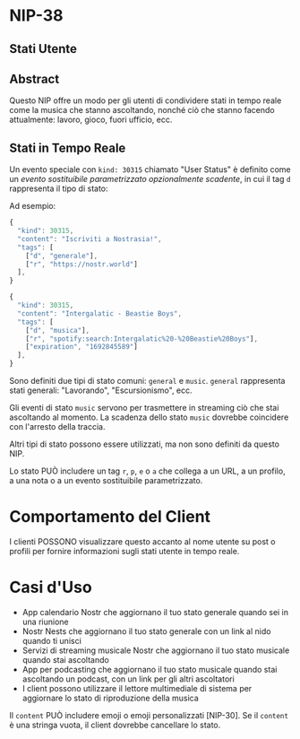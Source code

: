 # NIP-38

## Stati Utente

## Abstract

Questo NIP offre un modo per gli utenti di condividere stati in tempo reale come la musica che stanno ascoltando, nonché ciò che stanno facendo attualmente: lavoro, gioco, fuori ufficio, ecc.

## Stati in Tempo Reale

Un evento speciale con `kind: 30315` chiamato "User Status" è definito come un _evento sostituibile parametrizzato_ *opzionalmente scadente*, in cui il tag `d` rappresenta il tipo di stato:

Ad esempio:

```js
{
  "kind": 30315,
  "content": "Iscriviti a Nostrasia!",
  "tags": [
    ["d", "generale"],
    ["r", "https://nostr.world"]
  ],
}

{
  "kind": 30315,
  "content": "Intergalatic - Beastie Boys",
  "tags": [
    ["d", "musica"],
    ["r", "spotify:search:Intergalatic%20-%20Beastie%20Boys"],
    ["expiration", "1692845589"]
  ],
}
```

Sono definiti due tipi di stato comuni: `general` e `music`. `general` rappresenta stati generali: "Lavorando", "Escursionismo", ecc.

Gli eventi di stato `music` servono per trasmettere in streaming ciò che stai ascoltando al momento. La scadenza dello stato `music` dovrebbe coincidere con l'arresto della traccia.

Altri tipi di stato possono essere utilizzati, ma non sono definiti da questo NIP.

Lo stato PUÒ includere un tag `r`, `p`, `e` o `a` che collega a un URL, a un profilo, a una nota o a un evento sostituibile parametrizzato.

# Comportamento del Client

I clienti POSSONO visualizzare questo accanto al nome utente su post o profili per fornire informazioni sugli stati utente in tempo reale.

# Casi d'Uso

* App calendario Nostr che aggiornano il tuo stato generale quando sei in una riunione
* Nostr Nests che aggiornano il tuo stato generale con un link al nido quando ti unisci
* Servizi di streaming musicale Nostr che aggiornano il tuo stato musicale quando stai ascoltando
* App per podcasting che aggiornano il tuo stato musicale quando stai ascoltando un podcast, con un link per gli altri ascoltatori
* I client possono utilizzare il lettore multimediale di sistema per aggiornare lo stato di riproduzione della musica

Il `content` PUÒ includere emoji o emoji personalizzati [NIP-30]. Se il `content` è una stringa vuota, il client dovrebbe cancellare lo stato.